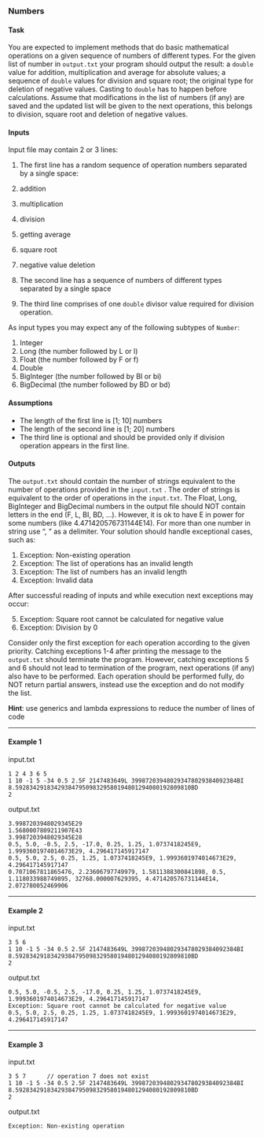 ### Numbers

#### Task

You are expected to implement methods that do basic mathematical operations on a given sequence of numbers of different
types. For the given list of number in `output.txt` your program should output the result: a `double` value for
addition, multiplication and average for absolute values; a sequence of `double` values for division and square root;
the original type for deletion of negative values. Casting to `double` has to happen before calculations. Assume that
modifications in the list of numbers (if any) are saved and the updated list will be given to the next operations, this
belongs to division, square root and deletion of negative values.

#### Inputs

Input file may contain 2 or 3 lines:

1. The first line has a random sequence of operation numbers separated by a single space:

1. addition
2. multiplication
3. division
4. getting average
5. square root
6. negative value deletion

3. The second line has a sequence of numbers of different types separated by a single space
4. The third line comprises of one `double` divisor value required for division operation.

As input types you may expect any of the following subtypes of `Number`:

1. Integer
2. Long (the number followed by L or l)
3. Float (the number followed by F or f)
4. Double
5. BigInteger (the number followed by BI or bi)
6. BigDecimal (the number followed by BD or bd)

#### Assumptions

* The length of the first line is \[1; 10\] numbers
* The length of the second line is \[1; 20\] numbers
* The third line is optional and should be provided only if division operation appears in the first line.

#### Outputs

The `output.txt` should contain the number of strings equivalent to the number of operations provided in the `input.txt`
. The order of strings is equivalent to the order of operations in the `input.txt`. The Float, Long, BigInteger and
BigDecimal numbers in the output file should NOT contain letters in the end (F, L, BI, BD, ...). However, it is ok to
have E in power for some numbers (like 4.471420576731144E14). For more than one number in string use “, ” as a
delimiter. Your solution should handle exceptional cases, such as:

1. Exception: Non-existing operation
2. Exception: The list of operations has an invalid length
3. Exception: The list of numbers has an invalid length
4. Exception: Invalid data

After successful reading of inputs and while execution next exceptions may occur:

5. Exception: Square root cannot be calculated for negative value
6. Exception: Division by 0

Consider only the first exception for each operation according to the given priority. Catching exceptions 1-4 after
printing the message to the `output.txt` should terminate the program. However, catching exceptions 5 and 6 should not
lead to termination of the program, next operations (if any) also have to be performed. Each operation should be
performed fully, do NOT return partial answers, instead use the exception and do not modify the list.

**Hint**: use generics and lambda expressions to reduce the number of lines of code

* * *

#### Example 1

input.txt

```
1 2 4 3 6 5
1 10 -1 5 -34 0.5 2.5F 2147483649L 399872039480293478029384092384BI 8.59283429183429384795098329580194801294080192809810BD
2
```

output.txt

```
3.9987203948029345E29
1.5680007809211907E43
3.9987203948029345E28
0.5, 5.0, -0.5, 2.5, -17.0, 0.25, 1.25, 1.0737418245E9, 1.9993601974014673E29, 4.296417145917147
0.5, 5.0, 2.5, 0.25, 1.25, 1.0737418245E9, 1.9993601974014673E29, 4.296417145917147
0.7071067811865476, 2.23606797749979, 1.5811388300841898, 0.5, 1.118033988749895, 32768.000007629395, 4.471420576731144E14, 2.072780052469906
```

* * *

#### Example 2

input.txt

```
3 5 6
1 10 -1 5 -34 0.5 2.5F 2147483649L 399872039480293478029384092384BI 8.59283429183429384795098329580194801294080192809810BD
2
```

output.txt

```
0.5, 5.0, -0.5, 2.5, -17.0, 0.25, 1.25, 1.0737418245E9, 1.9993601974014673E29, 4.296417145917147
Exception: Square root cannot be calculated for negative value
0.5, 5.0, 2.5, 0.25, 1.25, 1.0737418245E9, 1.9993601974014673E29, 4.296417145917147
```

* * *

#### Example 3

input.txt

```
3 5 7      // operation 7 does not exist
1 10 -1 5 -34 0.5 2.5F 2147483649L 399872039480293478029384092384BI 8.59283429183429384795098329580194801294080192809810BD
2
```

output.txt

```
Exception: Non-existing operation
```
